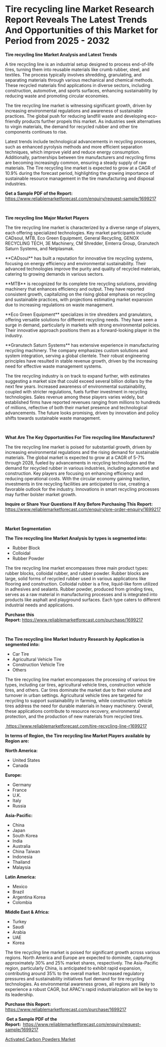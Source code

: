 <p><h1>Tire recycling line Market Research Report Reveals The Latest Trends And Opportunities of this Market for Period from 2025 - 2032</h1></p><p><strong>Tire recycling line Market Analysis and Latest Trends</strong></p>
<p><p>A tire recycling line is an industrial setup designed to process end-of-life tires, turning them into reusable materials like crumb rubber, steel, and textiles. The process typically involves shredding, granulating, and separating materials through various mechanical and chemical methods. These recycled materials find applications in diverse sectors, including construction, automotive, and sports surfaces, enhancing sustainability by reducing waste and promoting circular economies.</p><p>The tire recycling line market is witnessing significant growth, driven by increasing environmental regulations and awareness of sustainable practices. The global push for reducing landfill waste and developing eco-friendly products further propels this market. As industries seek alternatives to virgin materials, the demand for recycled rubber and other tire components continues to rise.</p><p>Latest trends include technological advancements in recycling processes, such as enhanced pyrolysis methods and more efficient separation techniques, which improve yield and reduce energy consumption. Additionally, partnerships between tire manufacturers and recycling firms are becoming increasingly common, ensuring a steady supply of raw materials. The Tire recycling line market is expected to grow at a CAGR of 10.9% during the forecast period, highlighting the growing importance of sustainable resource management in the tire manufacturing and disposal industries.</p></p>
<p><strong>Get a Sample PDF of the Report:&nbsp;</strong> <a href="https://www.reliablemarketforecast.com/enquiry/request-sample/1699217?utm_campaign=3069&utm_medium=2&utm_source=Github&utm_content=ia&utm_term=27032025&utm_id=tire-recycling-line">https://www.reliablemarketforecast.com/enquiry/request-sample/1699217</a></p>
<p>&nbsp;</p>
<p><strong>Tire recycling line Major Market Players</strong></p>
<p><p>The tire recycling line market is characterized by a diverse range of players, each offering specialized technologies. Key market participants include CADsoul, MTB, Eco Green Equipment, General Recycling, GENOX RECYCLING TECH, 3E Machinery, CM Shredder, Emterra Group, Granutech Saturn Systems, and Netplasmak.</p><p>**CADsoul** has built a reputation for innovative tire recycling systems, focusing on energy efficiency and environmental sustainability. Their advanced technologies improve the purity and quality of recycled materials, catering to growing demands in various sectors. </p><p>**MTB** is recognized for its complete tire recycling solutions, providing machinery that enhances efficiency and output. They have reported consistent growth, capitalizing on the rising global emphasis on recycling and sustainable practices, with projections estimating market expansion due to increasing regulations on waste management.</p><p>**Eco Green Equipment** specializes in tire shredders and granulators, offering versatile solutions for different recycling needs. They have seen a surge in demand, particularly in markets with strong environmental policies. Their innovative approach positions them as a forward-looking player in the industry.</p><p>**Granutech Saturn Systems** has extensive experience in manufacturing recycling machinery. The company emphasizes custom solutions and system integration, serving a global clientele. Their robust engineering principles have resulted in stable revenue growth, driven by the increasing need for effective waste management systems.</p><p>The tire recycling industry is on track to expand further, with estimates suggesting a market size that could exceed several billion dollars by the next few years. Increased awareness of environmental sustainability, coupled with stricter regulations, fuels further investment in recycling technologies. Sales revenue among these players varies widely, but established firms have reported revenues ranging from millions to hundreds of millions, reflective of both their market presence and technological advancements. The future looks promising, driven by innovation and policy shifts towards sustainable waste management.</p></p>
<p>&nbsp;</p>
<p><strong>What Are The Key Opportunities For Tire recycling line Manufacturers?</strong></p>
<p><p>The tire recycling line market is poised for substantial growth, driven by increasing environmental regulations and the rising demand for sustainable materials. The global market is expected to grow at a CAGR of 5-7% through 2028, fueled by advancements in recycling technologies and the demand for recycled rubber in various industries, including automotive and construction. Key players are focusing on enhancing efficiency and reducing operational costs. With the circular economy gaining traction, investments in tire recycling facilities are anticipated to rise, creating a favorable outlook for the industry. Innovations in smart recycling processes may further bolster market growth.</p></p>
<p><strong>Inquire or Share Your Questions If Any Before Purchasing This Report:</strong> <a href="https://www.reliablemarketforecast.com/enquiry/pre-order-enquiry/1699217?utm_campaign=3069&utm_medium=2&utm_source=Github&utm_content=ia&utm_term=27032025&utm_id=tire-recycling-line">https://www.reliablemarketforecast.com/enquiry/pre-order-enquiry/1699217</a></p>
<p>&nbsp;</p>
<p><strong>Market Segmentation</strong></p>
<p><strong>The Tire recycling line Market Analysis by types is segmented into:</strong></p>
<p><ul><li>Rubber Block</li><li>Colloidal</li><li>Rubber Powder</li></ul></p>
<p><p>The tire recycling line market encompasses three main product types: rubber blocks, colloidal rubber, and rubber powder. Rubber blocks are large, solid forms of recycled rubber used in various applications like flooring and construction. Colloidal rubber is a fine, liquid-like form utilized in adhesives and sealants. Rubber powder, produced from grinding tires, serves as a raw material in manufacturing processes and is integrated into products like asphalt and playground surfaces. Each type caters to different industrial needs and applications.</p></p>
<p><strong>Purchase this Report:&nbsp;</strong><a href="https://www.reliablemarketforecast.com/purchase/1699217?utm_campaign=3069&utm_medium=2&utm_source=Github&utm_content=ia&utm_term=27032025&utm_id=tire-recycling-line">https://www.reliablemarketforecast.com/purchase/1699217</a></p>
<p>&nbsp;</p>
<p><strong>The Tire recycling line Market Industry Research by Application is segmented into:</strong></p>
<p><ul><li>Car Tire</li><li>Agricultural Vehicle Tire</li><li>Construction Vehicle Tire</li><li>Others</li></ul></p>
<p><p>The tire recycling line market encompasses the processing of various tire types, including car tires, agricultural vehicle tires, construction vehicle tires, and others. Car tires dominate the market due to their volume and turnover in urban settings. Agricultural vehicle tires are targeted for recycling to support sustainability in farming, while construction vehicle tires address the need for durable materials in heavy machinery. Overall, these applications contribute to resource recovery, environmental protection, and the production of new materials from recycled tires.</p></p>
<p><a href="https://www.reliablemarketforecast.com/tire-recycling-line-r1699217?utm_campaign=3069&utm_medium=2&utm_source=Github&utm_content=ia&utm_term=27032025&utm_id=tire-recycling-line">&nbsp;https://www.reliablemarketforecast.com/tire-recycling-line-r1699217</a></p>
<p><strong>In terms of Region, the Tire recycling line Market Players available by Region are:</strong></p>
<p>
    <p> <strong> North America: </strong>
        <ul>
            <li>United States</li>
            <li>Canada</li>
        </ul>
        </p> 
    <p> <strong> Europe: </strong>
        <ul>
            <li>Germany</li>
            <li>France</li>
            <li>U.K.</li>
            <li>Italy</li>
            <li>Russia</li>
        </ul>
        </p> 
    <p> <strong> Asia-Pacific: </strong>
        <ul>
            <li>China</li>
            <li>Japan</li>
            <li>South Korea</li>
            <li>India</li>
            <li>Australia</li>
            <li>China Taiwan</li>
            <li>Indonesia</li>
            <li>Thailand</li>
            <li>Malaysia</li>
        </ul>
        </p> 
    <p> <strong> Latin America: </strong>
        <ul>
            <li>Mexico</li>
            <li>Brazil</li>
            <li>Argentina Korea</li>
            <li>Colombia</li>
        </ul>
        </p> 
    <p> <strong> Middle East & Africa: </strong>
        <ul>
            <li>Turkey</li>
            <li>Saudi</li>
            <li>Arabia</li>
            <li>UAE</li>
            <li>Korea</li>
        </ul>
    </p>
    </p>
<p><p>The tire recycling line market is poised for significant growth across various regions. North America and Europe are expected to dominate, capturing approximately 30% and 25% market shares, respectively. The Asia-Pacific region, particularly China, is anticipated to exhibit rapid expansion, contributing around 35% to the overall market. Increased regulatory pressures and sustainability initiatives fuel demand for tire recycling technologies. As environmental awareness grows, all regions are likely to experience a robust CAGR, but APAC's rapid industrialization will be key to its leadership.</p></p>
<p><strong>Purchase this Report: </strong><a href="https://www.reliablemarketforecast.com/purchase/1699217?utm_campaign=3069&utm_medium=2&utm_source=Github&utm_content=ia&utm_term=27032025&utm_id=tire-recycling-line">https://www.reliablemarketforecast.com/purchase/1699217</a></p>
<p>&nbsp;<strong>Get a Sample PDF of the Report:&nbsp;&nbsp;</strong><a href="https://www.reliablemarketforecast.com/enquiry/request-sample/1699217?utm_campaign=3069&utm_medium=2&utm_source=Github&utm_content=ia&utm_term=27032025&utm_id=tire-recycling-line">https://www.reliablemarketforecast.com/enquiry/request-sample/1699217</a></p>
<p><strong></strong></p>
<p><p><a href="https://github.com/berbelsagwan/Market-Research-Report-List-1/blob/main/activated-carbon-powders-market.md?utm_campaign=3069&utm_medium=2&utm_source=Github&utm_content=ia&utm_term=27032025&utm_id=tire-recycling-line">Activated Carbon Powders Market</a></p></p>